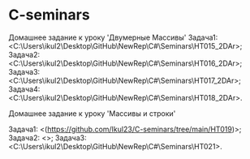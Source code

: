  # C-seminars
 Домашнее задание к уроку 'Двумерные Массивы'
 Задача1: <C:\Users\ikul2\Desktop\GitHub\NewRep\C#\Seminars\HT015_2DAr>; 
 Задача2: <C:\Users\ikul2\Desktop\GitHub\NewRep\C#\Seminars\HT016_2DAr>;
 Задача3: <C:\Users\ikul2\Desktop\GitHub\NewRep\C#\Seminars\HT017_2DAr>;
 Задача4: <C:\Users\ikul2\Desktop\GitHub\NewRep\C#\Seminars\HT018_2DAr>.

Домашнее задание к уроку 'Массивы и строки'

 Задача1: <(https://github.com/Ikul23/C-seminars/tree/main/HT019)>; 
 Задача2: <>;
 Задача3: <C:\Users\ikul2\Desktop\GitHub\NewRep\C#\Seminars\HT021>.
